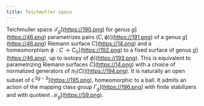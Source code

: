 ```yaml
---
title: Teichmuller space
---
```


Teichmuller space $\mathcal{T}_g$](https://190.png) for genus $g$](https://46.png) parametrizes pairs $(C,\phi)$](https://191.png) of a genus $g$](https://46.png) Riemann surface $C$](https://14.png) and a homeomorphism $\phi:C \rightarrow C_{0}$](https://192.png) to a fixed surface of genus $g$](https://46.png), up to isotopy of $\phi$](https://193.png). This is equivalent to parametrizing Riemann surfaces $C$](https://14.png) with a choice of normalized generators of $\pi_{1}(C)$](https://194.png). It is naturally an open subset of $\mathbb{C}^{3g-3}$](https://195.png), homeomorphic to a ball. It admits an action of the mapping class group $\Gamma_g$](https://196.png) with finite stabilizers and with quotient $\mathcal{M}_g$](https://59.png).
